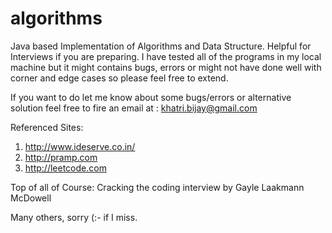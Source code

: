 # algorithms
Java based Implementation of Algorithms and Data Structure. Helpful for Interviews if you are preparing. I have tested all of the programs
in my local machine but it might contains bugs, errors or might not have done well with corner and edge cases so please feel free to extend.

If you want to do let me know about some bugs/errors or alternative solution feel free to fire an email at : khatri.bijay@gmail.com

Referenced Sites: 
1. http://www.ideserve.co.in/
2. http://pramp.com
3. http://leetcode.com

Top of all of Course: Cracking the coding interview by Gayle Laakmann McDowell

Many others,  sorry (:- if I miss.
